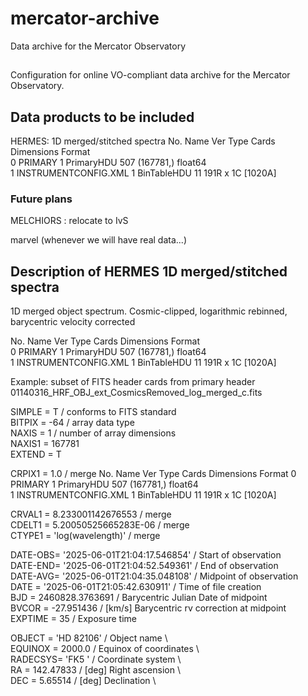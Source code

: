 # mercator-archive
Data archive for the Mercator Observatory

##
Configuration for online VO-compliant data archive for the Mercator Observatory.


## Data products to be included
HERMES: 1D merged/stitched spectra No.    Name      Ver    Type      Cards   Dimensions   Format \
  0  PRIMARY       1 PrimaryHDU     507   (167781,)   float64   \
  1  INSTRUMENTCONFIG.XML    1 BinTableHDU     11   191R x 1C   [1020A]   


### Future plans
MELCHIORS : relocate to IvS

marvel (whenever we will have real data...)

## Description of HERMES 1D merged/stitched spectra
1D merged object spectrum. Cosmic-clipped, logarithmic rebinned, barycentric velocity corrected

No.    Name      Ver    Type      Cards   Dimensions   Format                                
  0  PRIMARY       1 PrimaryHDU     507   (167781,)   float64                                   
  1  INSTRUMENTCONFIG.XML    1 BinTableHDU     11   191R x 1C   [1020A]                          


Example: subset of FITS header cards from primary header 01140316_HRF_OBJ_ext_CosmicsRemoved_log_merged_c.fits


SIMPLE  =                    T / conforms to FITS standard                      
BITPIX  =                  -64 / array data type                                
NAXIS   =                    1 / number of array dimensions                     
NAXIS1  =               167781                                                  
EXTEND  =                    T    

CRPIX1  =                  1.0 / merge                                          No.    Name      Ver    Type      Cards   Dimensions   Format
  0  PRIMARY       1 PrimaryHDU     507   (167781,)   float64   
  1  INSTRUMENTCONFIG.XML    1 BinTableHDU     11   191R x 1C   [1020A]   

CRVAL1  =    8.233001142676553 / merge                                          
CDELT1  = 5.20050525665283E-06 / merge                                          
CTYPE1  = 'log(wavelength)'    / merge        

DATE-OBS= '2025-06-01T21:04:17.546854' / Start of observation                   
DATE-END= '2025-06-01T21:04:52.549361' / End of observation                     
DATE-AVG= '2025-06-01T21:04:35.048108' / Midpoint of observation                
DATE    = '2025-06-01T21:05:42.630911' / Time of file creation                  
BJD     =      2460828.3763691 / Barycentric Julian Date of midpoint            
BVCOR   =           -27.951436 / [km/s] Barycentric rv correction at midpoint   
EXPTIME =                   35 / Exposure time                                  

OBJECT  = 'HD 82106'           / Object name                          \                                  
EQUINOX =               2000.0 / Equinox of coordinates               \         
RADECSYS= 'FK5     '           / Coordinate system                    \              
RA      =            142.47833 / [deg] Right ascension                \                                  
DEC     =              5.65514 / [deg] Declination                    \       

